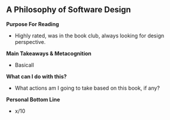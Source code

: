 ## A Philosophy of Software Design

**Purpose For Reading**
- Highly rated, was in the book club, always looking for design perspective.
 
**Main Takeaways & Metacognition**
- Basicall

**What can I do with this?**
- What actions am I going to take based on this book, if any?

**Personal Bottom Line**
- x/10
<!--stackedit_data:
eyJoaXN0b3J5IjpbMTkzMTM3NDA1XX0=
-->